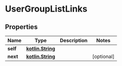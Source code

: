 # UserGroupListLinks

## Properties
Name | Type | Description | Notes
------------ | ------------- | ------------- | -------------
**self** | [**kotlin.String**](.md) |  | 
**next** | [**kotlin.String**](.md) |  |  [optional]
